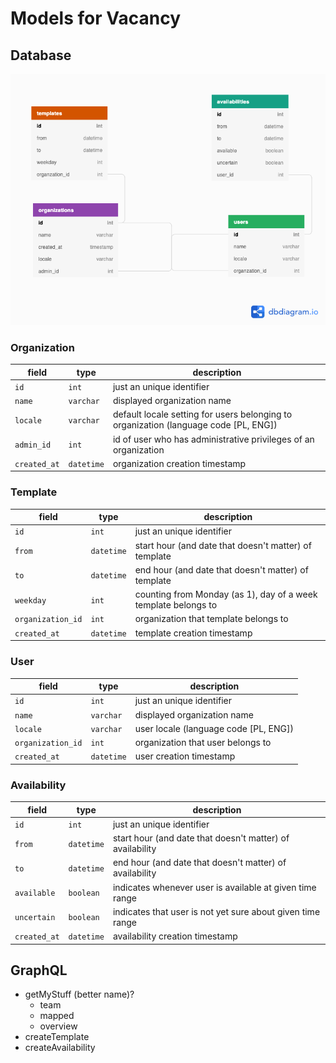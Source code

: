 # Models for Vacancy

## Database

![database schema](./schema.png)

### Organization

| field        | type       | description                                                                          |
| ------------ | ---------- | ------------------------------------------------------------------------------------ |
| `id`         | `int`      | just an unique identifier                                                            |
| `name`       | `varchar`  | displayed organization name                                                          |
| `locale`     | `varchar`  | default locale setting for users belonging to organization (language code [PL, ENG]) |
| `admin_id`   | `int`      | id of user who has administrative privileges of an organization                      |
| `created_at` | `datetime` | organization creation timestamp                                                      |

### Template

| field             | type       | description                                                    |
| ----------------- | ---------- | -------------------------------------------------------------- |
| `id`              | `int`      | just an unique identifier                                      |
| `from`            | `datetime` | start hour (and date that doesn't matter) of template          |
| `to`              | `datetime` | end hour (and date that doesn't matter) of template            |
| `weekday`         | `int`      | counting from Monday (as 1), day of a week template belongs to |
| `organization_id` | `int`      | organization that template belongs to                          |
| `created_at`      | `datetime` | template creation timestamp                                    |

### User

| field             | type       | description                           |
| ----------------- | ---------- | ------------------------------------- |
| `id`              | `int`      | just an unique identifier             |
| `name`            | `varchar`  | displayed organization name           |
| `locale`          | `varchar`  | user locale (language code [PL, ENG]) |
| `organization_id` | `int`      | organization that user belongs to     |
| `created_at`      | `datetime` | user creation timestamp               |

### Availability

| field        | type       | description                                                |
| ------------ | ---------- | ---------------------------------------------------------- |
| `id`         | `int`      | just an unique identifier                                  |
| `from`       | `datetime` | start hour (and date that doesn't matter) of availability  |
| `to`         | `datetime` | end hour (and date that doesn't matter) of availability    |
| `available`  | `boolean`  | indicates whenever user is available at given time range   |
| `uncertain`  | `boolean`  | indicates that user is not yet sure about given time range |
| `created_at` | `datetime` | availability creation timestamp                            |

## GraphQL

- getMyStuff (better name)?
  - team
  - mapped
  - overview
- createTemplate
- createAvailability
